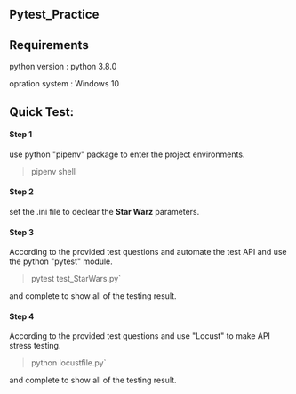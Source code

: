 Pytest_Practice
---

Requirements
---
python version : python 3.8.0

opration system : Windows 10


Quick Test:
---

#### Step 1

use python "pipenv" package to enter the project environments.

>pipenv shell

#### Step 2

set the .ini file to declear the **Star Warz** parameters.

#### Step 3

According to the provided test questions and automate the test API and use the python "pytest" module.

>pytest test_StarWars.py`

and complete to show all of the testing result.

#### Step 4

According to the provided test questions and use "Locust" to make API stress testing.

>python locustfile.py`

and complete to show all of the testing result.